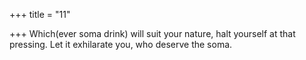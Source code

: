 +++
title = "11"

+++
Which(ever soma drink) will suit your nature, halt yourself at that pressing. Let it exhilarate you, who deserve the soma.  